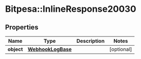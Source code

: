 # Bitpesa::InlineResponse20030

## Properties
Name | Type | Description | Notes
------------ | ------------- | ------------- | -------------
**object** | [**WebhookLogBase**](WebhookLogBase.md) |  | [optional] 



